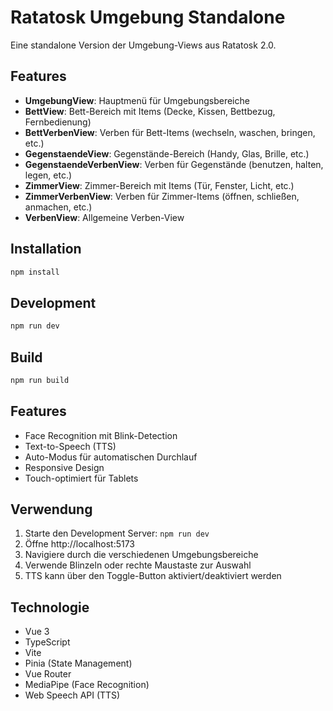 # Ratatosk Umgebung Standalone

Eine standalone Version der Umgebung-Views aus Ratatosk 2.0.

## Features

- **UmgebungView**: Hauptmenü für Umgebungsbereiche
- **BettView**: Bett-Bereich mit Items (Decke, Kissen, Bettbezug, Fernbedienung)
- **BettVerbenView**: Verben für Bett-Items (wechseln, waschen, bringen, etc.)
- **GegenstaendeView**: Gegenstände-Bereich (Handy, Glas, Brille, etc.)
- **GegenstaendeVerbenView**: Verben für Gegenstände (benutzen, halten, legen, etc.)
- **ZimmerView**: Zimmer-Bereich mit Items (Tür, Fenster, Licht, etc.)
- **ZimmerVerbenView**: Verben für Zimmer-Items (öffnen, schließen, anmachen, etc.)
- **VerbenView**: Allgemeine Verben-View

## Installation

```bash
npm install
```

## Development

```bash
npm run dev
```

## Build

```bash
npm run build
```

## Features

- Face Recognition mit Blink-Detection
- Text-to-Speech (TTS)
- Auto-Modus für automatischen Durchlauf
- Responsive Design
- Touch-optimiert für Tablets

## Verwendung

1. Starte den Development Server: `npm run dev`
2. Öffne http://localhost:5173
3. Navigiere durch die verschiedenen Umgebungsbereiche
4. Verwende Blinzeln oder rechte Maustaste zur Auswahl
5. TTS kann über den Toggle-Button aktiviert/deaktiviert werden

## Technologie

- Vue 3
- TypeScript
- Vite
- Pinia (State Management)
- Vue Router
- MediaPipe (Face Recognition)
- Web Speech API (TTS)
